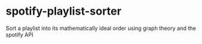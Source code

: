 # spotify-playlist-sorter

Sort a playlist into its mathematically ideal order using graph theory and the spotify API
